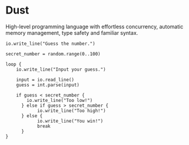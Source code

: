 # Dust

High-level programming language with effortless concurrency, automatic memory management, type
safety and familiar syntax.

```dust
io.write_line("Guess the number.")

secret_number = random.range(0..100)

loop {
  	io.write_line("Input your guess.")

  	input = io.read_line()
  	guess = int.parse(input)

  	if guess < secret_number {
  	  	io.write_line("Too low!")
	  } else if guess > secret_number {
	    	io.write_line("Too high!")
	  } else {
	    	io.write_line("You win!")
	    	break
	  }
}
```
